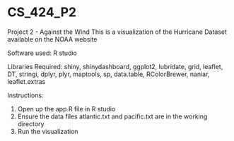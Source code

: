 # CS_424_P2
Project 2 - Against the Wind
This is a visualization of the Hurricane Dataset available on the NOAA website

Software used: R studio

Libraries Required: shiny, shinydashboard, ggplot2, lubridate, grid, leaflet, DT, stringi, dplyr, plyr, maptools, sp, data.table, RColorBrewer, naniar, leaflet.extras

Instructions: 
1) Open up the app.R file in R studio
2) Ensure the data files atlantic.txt and pacific.txt are in the working directory
3) Run the visualization

